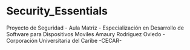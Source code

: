 # Security_Essentials
Proyecto de Seguridad - Aula Matriz - Especialización en Desarrollo de Software para Dispositivos Moviles
Amaury Rodriguez Oviedo - Corporación Universitaria del Caribe -CECAR-
